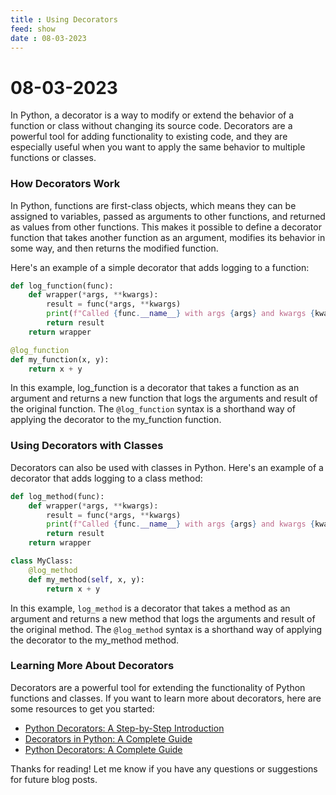 ```yaml
---
title : Using Decorators
feed: show
date : 08-03-2023
---
```


# 08-03-2023

In Python, a decorator is a way to modify or extend the behavior of a function or class without changing its source code. Decorators are a powerful tool for adding functionality to existing code, and they are especially useful when you want to apply the same behavior to multiple functions or classes.

### How Decorators Work
In Python, functions are first-class objects, which means they can be assigned to variables, passed as arguments to other functions, and returned as values from other functions. This makes it possible to define a decorator function that takes another function as an argument, modifies its behavior in some way, and then returns the modified function.

Here's an example of a simple decorator that adds logging to a function:

```python
def log_function(func):
    def wrapper(*args, **kwargs):
        result = func(*args, **kwargs)
        print(f"Called {func.__name__} with args {args} and kwargs {kwargs}. Result: {result}")
        return result
    return wrapper

@log_function
def my_function(x, y):
    return x + y
```

In this example, log_function is a decorator that takes a function as an argument and returns a new function that logs the arguments and result of the original function. The `@log_function` syntax is a shorthand way of applying the decorator to the my_function function.

### Using Decorators with Classes
Decorators can also be used with classes in Python. Here's an example of a decorator that adds logging to a class method:

```python
def log_method(func):
    def wrapper(*args, **kwargs):
        result = func(*args, **kwargs)
        print(f"Called {func.__name__} with args {args} and kwargs {kwargs}. Result: {result}")
        return result
    return wrapper

class MyClass:
    @log_method
    def my_method(self, x, y):
        return x + y
```

In this example, `log_method` is a decorator that takes a method as an argument and returns a new method that logs the arguments and result of the original method. The `@log_method` syntax is a shorthand way of applying the decorator to the my_method method.

### Learning More About Decorators
Decorators are a powerful tool for extending the functionality of Python functions and classes. If you want to learn more about decorators, here are some resources to get you started:

- [Python Decorators: A Step-by-Step Introduction](https://realpython.com/primer-on-python-decorators/)
- [Decorators in Python: A Complete Guide](https://realpython.com/primer-on-python-decorators/)
- [Python Decorators: A Complete Guide](https://realpython.com/primer-on-python-decorators/)

Thanks for reading! Let me know if you have any questions or suggestions for future blog posts.